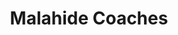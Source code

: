 ---
title: "Malahide Coaches"
address: "Saint Joseph's, Coast Road, Malahide, Co. Dublin"
tel: "+353 (0)18 45 3809"
county: "Dublin"
category: "Coach Hire"
type: "Content"
lat: "53.450225830078125"
lng: "-6.151220798492432"
---